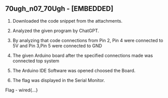## 70ugh_n07_70Ugh - [EMBEDDED]

1. Downloaded the code snippet from the attachments.

2. Analyzed the given program by ChatGPT.

3. By analyzing that code connections from Pin 2, Pin 4 were connected to 5V and Pin 3,Pin 5 were connected to GND

4. The given Arduino board after the specified connections made was connected top system

5. The Arduino IDE Software was opened choosed the Board.

6. The flag was displayed in the Serial Monitor.

Flag - wired{...}
